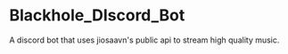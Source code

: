 # Blackhole_DIscord_Bot
A discord bot that uses jiosaavn's public api to stream high quality music.
